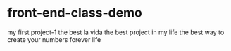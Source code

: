 # front-end-class-demo
my first project-1
the best la vida
the best project in my life
the best way to create your numbers
forever life